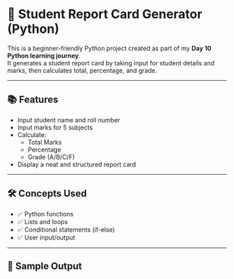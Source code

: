 # 🧾 Student Report Card Generator (Python)

This is a beginner-friendly Python project created as part of my **Day 10 Python learning journey**.  
It generates a student report card by taking input for student details and marks, then calculates total, percentage, and grade.

---

## 📚 Features
- Input student name and roll number
- Input marks for 5 subjects
- Calculate:
  - Total Marks
  - Percentage
  - Grade (A/B/C/F)
- Display a neat and structured report card

---

## 🛠️ Concepts Used
- ✅ Python functions
- ✅ Lists and loops
- ✅ Conditional statements (if-else)
- ✅ User input/output

---

## 🧠 Sample Output
